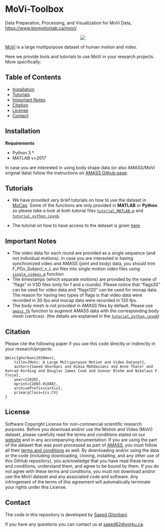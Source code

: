 # MoVi-Toolbox
Data Preparation, Processing, and Visualization for MoVi Data, https://www.biomotionlab.ca/movi/

<div style="text-align:center">
  <img src="demo.gif" align="middle">
</div>

[MoVi](https://www.biomotionlab.ca/movi/) is a large multipurpose dataset of human motion and video.

Here we provide tools and tutorials to use MoVi in your research projects. More specifically:

## Table of Contents
  * [Installation](#installation)
  * [Tutorials](#tutorials)
  * [Important Notes](#important-notes)
  * [Citation](#citation)
  * [License](#license)
  * [Contact](#contact)

## Installation
**Requirements**
- Python 3.*
- MATLAB v>2017

In case you are interested in using body shape data (or also AMASS/MoVi original data) follow the instructions on [AMASS Github page](https://github.com/nghorbani/amass).

## Tutorials
- We have provided very brief tutorials on how to use the dataset in [MoCap](/MoCap). Some of the functions are only provided in **MATLAB** or **Python** so please take a look at both tutorial files [`tutorial_MATLAB.m`](MoCap/tutorial_MATLAB.m) and [`tutorial_python.ipynb`](MoCap/tutorial_python.ipynb).

- The tutorial on how to have access to the dataset is given [here](https://www.biomotionlab.ca/Data/Tutorials/DataverseTutorialBMLmovi.pdf).

## Important Notes
- The video data for each round are provided as a single sequence (and not individual motions). In case you are interested in having synchronized video and AMASS (joint and body) data, you should trim F_PGx_Subject_x_L.avi files into single motion video files using [`single_videos.m`](MoCap/single_videos.m) function.
- The timestamps (which separate motions) are provided by the name of “flags” in V3D files (only for f and s rounds). Please notice that “flags30” can be used for video data and “flags120” can be used for mocap data. The reason for having two types of flags is that video data were recorded in 30 fps and mocap data were recorded in 120 fps.
- The body mesh is not provided in AMASS files by default. Please use [`amass_fk`](/MoCap/utils.py) function to augment AMASS data with the corresponding body mesh (vertices). (the details are explained in the [`tutorial_python.ipynb`](MoCap/tutorial_python.ipynb))

## Citation
Please cite the following paper if you use this code directly or indirectly in your research/projects:
```
@misc{ghorbani2020movi,
    title={MoVi: A Large Multipurpose Motion and Video Dataset},
    author={Saeed Ghorbani and Kimia Mahdaviani and Anne Thaler and Konrad Kording and Douglas James Cook and Gunnar Blohm and Nikolaus F. Troje},
    year={2020},
    eprint={2003.01888},
    archivePrefix={arXiv},
    primaryClass={cs.CV}
}
```
## License
Software Copyright License for non-commercial scientific research purposes. Before you download and/or use the Motion and Video (MoVi) dataset, please carefully read the terms and conditions stated on our [website](https://www.biomotionlab.ca/movi/) and in any accompanying documentation. If you are using the part of the dataset that was post-processed as part of [AMASS](https://amass.is.tue.mpg.de/en), you must follow all their [terms and conditions](https://amass.is.tue.mpg.de/license) as well. By downloading and/or using the data or the code (including downloading, cloning, installing, and any other use of this GitHub repository), you acknowledge that you have read these terms and conditions, understand them, and agree to be bound by them. If you do not agree with these terms and conditions, you must not download and/or use the MoVi dataset and any associated code and software. Any infringement of the terms of this agreement will automatically terminate your rights under this License.
 
 ## Contact
The code in this repository is developed by [Saeed Ghorbani](https://www.biomotionlab.ca/saeed-ghorbani/).

If you have any questions you can contact us at [saeed62@yorku.ca](mailto:saeed62@yorku.ca).
